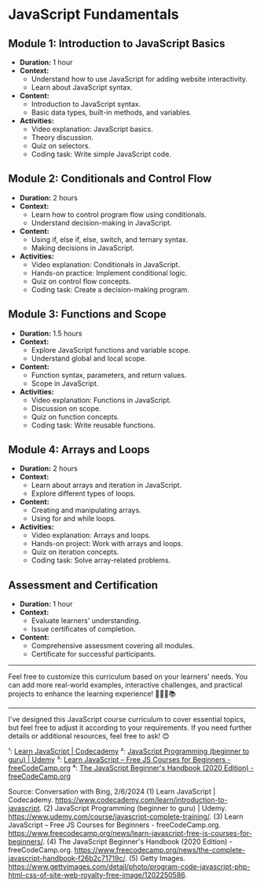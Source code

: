 # JavaScript Fundamentals

## Module 1: Introduction to JavaScript Basics
- **Duration:** 1 hour
- **Context:**
    - Understand how to use JavaScript for adding website interactivity.
    - Learn about JavaScript syntax.
- **Content:**
    - Introduction to JavaScript syntax.
    - Basic data types, built-in methods, and variables.
- **Activities:**
    - Video explanation: JavaScript basics.
    - Theory discussion.
    - Quiz on selectors.
    - Coding task: Write simple JavaScript code.

## Module 2: Conditionals and Control Flow
- **Duration:** 2 hours
- **Context:**
    - Learn how to control program flow using conditionals.
    - Understand decision-making in JavaScript.
- **Content:**
    - Using if, else if, else, switch, and ternary syntax.
    - Making decisions in JavaScript.
- **Activities:**
    - Video explanation: Conditionals in JavaScript.
    - Hands-on practice: Implement conditional logic.
    - Quiz on control flow concepts.
    - Coding task: Create a decision-making program.

## Module 3: Functions and Scope
- **Duration:** 1.5 hours
- **Context:**
    - Explore JavaScript functions and variable scope.
    - Understand global and local scope.
- **Content:**
    - Function syntax, parameters, and return values.
    - Scope in JavaScript.
- **Activities:**
    - Video explanation: Functions in JavaScript.
    - Discussion on scope.
    - Quiz on function concepts.
    - Coding task: Write reusable functions.

## Module 4: Arrays and Loops
- **Duration:** 2 hours
- **Context:**
    - Learn about arrays and iteration in JavaScript.
    - Explore different types of loops.
- **Content:**
    - Creating and manipulating arrays.
    - Using for and while loops.
- **Activities:**
    - Video explanation: Arrays and loops.
    - Hands-on project: Work with arrays and loops.
    - Quiz on iteration concepts.
    - Coding task: Solve array-related problems.

## Assessment and Certification
- **Duration:** 1 hour
- **Context:**
    - Evaluate learners' understanding.
    - Issue certificates of completion.
- **Content:**
    - Comprehensive assessment covering all modules.
    - Certificate for successful participants.

---

Feel free to customize this curriculum based on your learners' needs. You can add more real-world examples, interactive challenges, and practical projects to enhance the learning experience! 🌟👩‍💻📚

---
I've designed this JavaScript course curriculum to cover essential topics, but feel free to adjust it according to your requirements. If you need further details or additional resources, feel free to ask! 😊

¹: [Learn JavaScript | Codecademy](https://www.codecademy.com/learn/introduction-to-javascript)
²: [JavaScript Programming (beginner to guru) | Udemy](https://www.udemy.com/course/javascript-complete-training/)
³: [Learn JavaScript – Free JS Courses for Beginners - freeCodeCamp.org](https://www.freecodecamp.org/news/learn-javascript-free-js-courses-for-beginners/)
⁴: [The JavaScript Beginner's Handbook (2020 Edition) - freeCodeCamp.org](https://www.freecodecamp.org/news/the-complete-javascript-handbook-f26b2c71719c/)

Source: Conversation with Bing, 2/6/2024
(1) Learn JavaScript | Codecademy. https://www.codecademy.com/learn/introduction-to-javascript.
(2) JavaScript Programming (beginner to guru) | Udemy. https://www.udemy.com/course/javascript-complete-training/.
(3) Learn JavaScript – Free JS Courses for Beginners - freeCodeCamp.org. https://www.freecodecamp.org/news/learn-javascript-free-js-courses-for-beginners/.
(4) The JavaScript Beginner's Handbook (2020 Edition) - freeCodeCamp.org. https://www.freecodecamp.org/news/the-complete-javascript-handbook-f26b2c71719c/.
(5) Getty Images. https://www.gettyimages.com/detail/photo/program-code-javascript-php-html-css-of-site-web-royalty-free-image/1202250586.